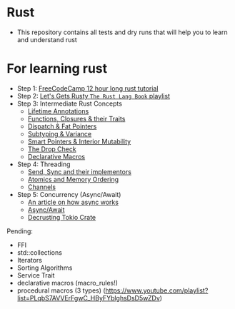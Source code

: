 # Rust
- This repository contains all tests and dry runs that will help you to learn and understand rust

# For learning rust
- Step 1: [FreeCodeCamp 12 hour long rust tutorial](https://www.youtube.com/watch?v=BpPEoZW5IiY)
- Step 2: [Let's Gets Rusty `The Rust Lang Book` playlist](https://www.youtube.com/playlist?list=PLai5B987bZ9CoVR-QEIN9foz4QCJ0H2Y8)
- Step 3: Intermediate Rust Concepts
  - [Lifetime Annotations](https://www.youtube.com/watch?v=rAl-9HwD858&list=PLqbS7AVVErFiWDOAVrPt7aYmnuuOLYvOa&index=2)
  - [Functions, Closures & their Traits](https://www.youtube.com/watch?v=dHkzSZnYXmk&list=PLqbS7AVVErFiWDOAVrPt7aYmnuuOLYvOa&index=13)
  - [Dispatch & Fat Pointers](https://www.youtube.com/watch?v=xcygqF5LVmM&list=PLqbS7AVVErFiWDOAVrPt7aYmnuuOLYvOa&index=14)
  - [Subtyping & Variance](https://www.youtube.com/watch?v=iVYWDIW71jk&list=PLqbS7AVVErFiWDOAVrPt7aYmnuuOLYvOa&index=8)
  - [Smart Pointers & Interior Mutability](https://www.youtube.com/watch?v=8O0Nt9qY_vo&list=PLqbS7AVVErFiWDOAVrPt7aYmnuuOLYvOa)
  - [The Drop Check](https://www.youtube.com/watch?v=TJOFSMpJdzg&list=PLqbS7AVVErFiWDOAVrPt7aYmnuuOLYvOa&index=9)
  - [Declarative Macros](https://www.youtube.com/watch?v=q6paRBbLgNw&list=PLqbS7AVVErFiWDOAVrPt7aYmnuuOLYvOa&index=2)
- Step 4: Threading
  - [Send, Sync and their implementors](https://www.youtube.com/watch?v=yOezcP-XaIw&list=PLqbS7AVVErFiWDOAVrPt7aYmnuuOLYvOa&index=14)
  - [Atomics and Memory Ordering](https://www.youtube.com/watch?v=rMGWeSjctlY&list=PLqbS7AVVErFiWDOAVrPt7aYmnuuOLYvOa&index=9)
  - [Channels](https://www.youtube.com/watch?v=b4mS5UPHh20&list=PLqbS7AVVErFiWDOAVrPt7aYmnuuOLYvOa&index=5)
- Step 5: Concurrency (Async/Await)
  - [An article on how async works](https://conradludgate.com/posts/async)
  - [Async/Await](https://www.youtube.com/watch?v=ThjvMReOXYM&list=PLqbS7AVVErFiWDOAVrPt7aYmnuuOLYvOa&index=11)
  - [Decrusting Tokio Crate](https://www.youtube.com/watch?v=o2ob8zkeq2s&list=PLqbS7AVVErFirH9armw8yXlE6dacF-A6z)

Pending:
  - FFI
  - std::collections
  - Iterators
  - Sorting Algorithms
  - Service Trait
  - declarative macros (macro_rules!)
  - procedural macros (3 types) (https://www.youtube.com/playlist?list=PLqbS7AVVErFgwC_HByFYblghsDsD5wZDv)
